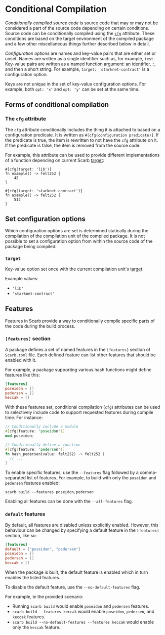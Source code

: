# Conditional Compilation

_Conditionally compiled source code_ is source code that may or may not be considered a part of the source code
depending on certain conditions.
Source code can be conditionally compiled using the [`cfg`](#the-cfg-attribute) attribute.
These conditions are based on the target environment of the compiled package and a few other miscellaneous things
further described below in detail.

_Configuration options_ are names and key-value pairs that are either set or unset.
Names are written as a single identifier such as, for example, `test`.
Key-value pairs are written as a named function argument: an identifier, `:`, and then a short string.
For example, `target: 'starknet-contract'` is a configuration option.

Keys are not unique in the set of key-value configuration options.
For example, both `opt: 'x'` and `opt: 'y'` can be set at the same time.

## Forms of conditional compilation

### The `cfg` attribute

The `cfg` attribute conditionally includes the thing it is attached to based on a configuration predicate. It is written
as `#[cfg(configuration predicate)]`. If the predicate is true, the item is rewritten to not have the `cfg` attribute on
it. If the predicate is false, the item is removed from the source code.

For example, this attribute can be used to provide different implementations of a function depending on current
Scarb [target](./targets):

```cairo
#[cfg(target: 'lib')]
fn example() -> felt252 {
    42
}

#[cfg(target: 'starknet-contract')]
fn example() -> felt252 {
    512
}
```

## Set configuration options

Which configuration options are set is determined statically during the compilation of the compilation unit of the
compiled package.
It is not possible to set a configuration option from within the source code of the package being compiled.

### `target`

Key-value option set once with the current compilation unit's [target](./targets).

Example values:

- `'lib'`
- `'starknet-contract'`

## Features

Features in Scarb provide a way to conditionally compile specific parts of the code during the build process.

### `[features]` section

A package defines a set of named features in the `[features]` section of `Scarb.toml` file. Each defined feature can list other features that should be enabled with it.

For example, a package supporting various hash functions might define features like this:

```toml
[features]
poseidon = []
pedersen = []
keccak = []
```

With these features set, conditional compilation (`cfg`) attributes can be used to selectively include code to support requested features during compile time. For instance:

```rust
// Conditionally include a module
#[cfg(feature: 'poseidon')]
mod poseidon;

// Conditionally define a function
#[cfg(feature: 'pedersen')]
fn hash_pedersen(value: felt252) -> felt252 {
  // ...
}
```

To enable specific features, use the `--features` flag followed by a comma-separated list of features. For example, to build with only the `poseidon` and `pedersen` features enabled:

```
scarb build --features poseidon,pedersen
```

Enabling all features can be done with the `--all-features` flag.

### `default` features

By default, all features are disabled unless explicitly enabled. However, this behaviour can be changed by specifying a default feature in the `[features]` section, like so:

```toml
[features]
default = ["poseidon", "pedersen"]
poseidon = []
pedersen = []
keccak = []
```

When the package is built, the default feature is enabled which in turn enables the listed features.

To disable the default feature, use the `--no-default-features` flag.

For example, in the provided scenario:

- Running `scarb build` would enable `poseidon` and `pedersen` features.
- `scarb build --features keccak` would enable `poseidon`, `pedersen`, and `keccak` features.
- `scarb build --no-default-features --features keccak` would enable only the `keccak` feature.
